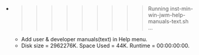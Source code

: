 * >>>>>>>>> Running inst-min-win-jwm-help-manuals-text.sh ...
  * Add user & developer manuals(text) in Help menu.
  * Disk size = 2962276K. Space Used = 44K. Runtime = 00:00:00:00.

